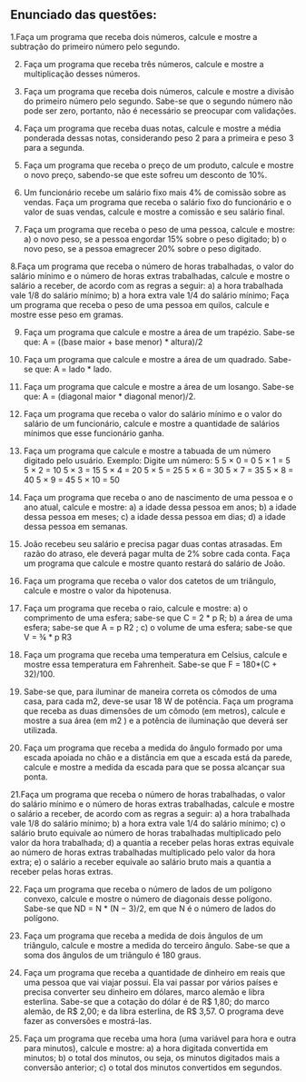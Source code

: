 
## Enunciado das questões:
1.Faça um programa que receba dois números, calcule e mostre a subtração do primeiro número pelo segundo. 

2. Faça um programa que receba três números, calcule e mostre a multiplicação desses números.

3. Faça um programa que receba dois números, calcule e mostre a divisão do primeiro número pelo segundo. Sabe-se que o segundo número não pode ser zero, portanto, não é necessário se preocupar com validações. 

4. Faça um programa que receba duas notas, calcule e mostre a média ponderada dessas notas, considerando peso 2 para a primeira e peso 3 para a segunda. 

5. Faça um programa que receba o preço de um produto, calcule e mostre o novo preço, sabendo-se que este sofreu um desconto de 10%.

6. Um funcionário recebe um salário fixo mais 4% de comissão sobre as vendas. Faça um programa que receba o salário fixo do funcionário e o valor de suas vendas, calcule e mostre a comissão e seu salário final. 

7. Faça um programa que receba o peso de uma pessoa, calcule e mostre: 
a) o novo peso, se a pessoa engordar 15% sobre o peso digitado; 
b) o novo peso, se a pessoa emagrecer 20% sobre o peso digitado.

8.Faça um programa que receba o número de horas trabalhadas, o valor do salário mínimo e o número 
de horas extras trabalhadas, calcule e mostre o salário a receber, de acordo com as regras a seguir: 
a) a hora trabalhada vale 1/8 do salário mínimo; 
b) a hora extra vale 1/4 do salário mínimo;
Faça um programa que receba o peso de uma pessoa em quilos, calcule e mostre esse peso em gramas. 

9. Faça um programa que calcule e mostre a área de um trapézio. 
Sabe-se que: A = ((base maior + base menor) * altura)/2

10. Faça um programa que calcule e mostre a área de um quadrado. Sabe-se que: A = lado * lado.

11. Faça um programa que calcule e mostre a área de um losango. Sabe-se que: A = (diagonal maior * diagonal menor)/2. 

12. Faça um programa que receba o valor do salário mínimo e o valor do salário de um funcionário, calcule 
e mostre a quantidade de salários mínimos que esse funcionário ganha.

13. Faça um programa que calcule e mostre a tabuada de um número digitado pelo usuário. 
Exemplo:
Digite um número: 5
5 × 0 = 0
5 × 1 = 5
5 × 2 = 10
5 × 3 = 15
5 × 4 = 20
5 × 5 = 25
5 × 6 = 30
5 × 7 = 35
5 × 8 = 40
5 × 9 = 45
5 × 10 = 50

14. Faça um programa que receba o ano de nascimento de uma pessoa e o ano atual, calcule e mostre: 
a) a idade dessa pessoa em anos; 
b) a idade dessa pessoa em meses; 
c) a idade dessa pessoa em dias; 
d) a idade dessa pessoa em semanas. 

15. João recebeu seu salário e precisa pagar duas contas atrasadas. Em razão do atraso, ele deverá pagar 
multa de 2% sobre cada conta. Faça um programa que calcule e mostre quanto restará do salário de João. 
16. Faça um programa que receba o valor dos catetos de um triângulo, calcule e mostre o valor da hipotenusa. 

17. Faça um programa que receba o raio, calcule e mostre: 
a) o comprimento de uma esfera; sabe-se que C = 2 * p R; 
b) a área de uma esfera; sabe-se que A = p R2
; 
c) o volume de uma esfera; sabe-se que V = ¾ * p R3

18. Faça um programa que receba uma temperatura em Celsius, calcule e mostre essa temperatura em Fahrenheit. Sabe-se que F = 180*(C + 32)/100. 

19. Sabe-se que, para iluminar de maneira correta os cômodos de uma casa, para cada m2, deve-se usar 18 Wde potência. Faça um programa que receba as duas dimensões de um cômodo (em metros), calcule e mostre a sua área (em m2
) e a potência de iluminação que deverá ser utilizada. 

20. Faça um programa que receba a medida do ângulo formado por uma escada apoiada no chão e a distância em que a escada está da parede, calcule e mostre a medida da escada para que se possa alcançar sua ponta.

21.Faça um programa que receba o número de horas trabalhadas, o valor do salário mínimo e o número 
de horas extras trabalhadas, calcule e mostre o salário a receber, de acordo com as regras a seguir: 
a) a hora trabalhada vale 1/8 do salário mínimo; 
b) a hora extra vale 1/4 do salário mínimo;
c) o salário bruto equivale ao número de horas trabalhadas multiplicado pelo valor da hora trabalhada; 
d) a quantia a receber pelas horas extras equivale ao número de horas extras trabalhadas multiplicado pelo valor 
da hora extra; 
e) o salário a receber equivale ao salário bruto mais a quantia a receber pelas horas extras.

22. Faça um programa que receba o número de lados de um polígono convexo, calcule e mostre o número de diagonais desse polígono. Sabe-se que ND = N * (N − 3)/2, em que N é o número de lados do polígono. 
23. Faça um programa que receba a medida de dois ângulos de um triângulo, calcule e mostre a medida do terceiro ângulo. Sabe-se que a soma dos ângulos de um triângulo é 180 graus. 

24. Faça um programa que receba a quantidade de dinheiro em reais que uma pessoa que vai viajar possui. Ela vai passar por vários países e precisa converter seu dinheiro em dólares, marco alemão e libra esterlina. Sabe-se que a cotação do dólar é de R$ 1,80; do marco alemão, de R$ 2,00; e da libra esterlina, de R$ 3,57. O programa deve fazer as conversões e mostrá-las. 

25. Faça um programa que receba uma hora (uma variável para hora e outra para minutos), calcule e 
mostre: 
a) a hora digitada convertida em minutos; 
b) o total dos minutos, ou seja, os minutos digitados mais a conversão anterior; 
c) o total dos minutos convertidos em segundos.

